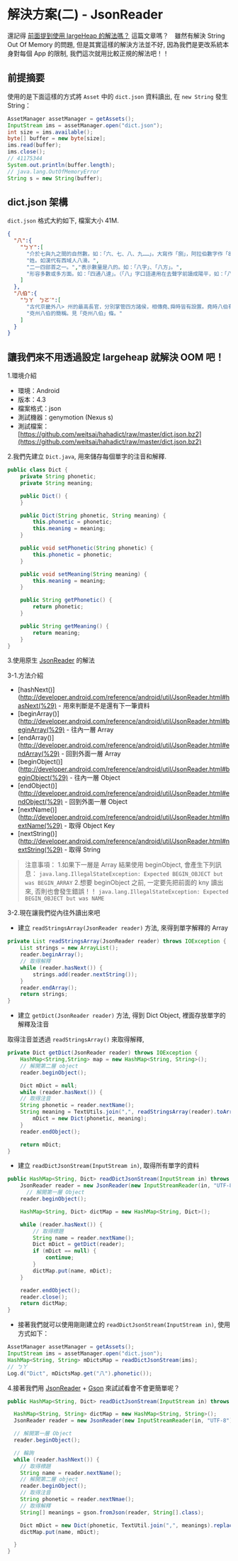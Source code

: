 # 解決方案(二) - JsonReader
還記得 [前面提到使用 largeHeap 的解法嗎？](http://www.codedata.com.tw/mobile/android-mine-1-string-out-of-memory/) 這篇文章嗎？　雖然有解決 String Out Of Memory 的問題, 但是其實這樣的解決方法並不好, 因為我們是更改系統本身對每個 App 的限制, 我們這次就用比較正規的解法吧！！


## 前提摘要
使用的是下面這樣的方式將 `Asset` 中的 `dict.json` 資料讀出, 在 `new String` 發生 String：

```java
AssetManager assetManager = getAssets();
InputStream ims = assetManager.open("dict.json");
int size = ims.available();
byte[] buffer = new byte[size];
ims.read(buffer);
ims.close();
// 41175344
System.out.println(buffer.length);
// java.lang.OutOfMemoryError
String s = new String(buffer);
```

## dict.json 架構
`dict.json` 格式大約如下, 檔案大小 41M.

```json
{
  "八":{
    "ㄅㄚ":[
      "介於七與九之間的自然數。如：「六、七、八、九……」。大寫作「捌」，阿拉伯數字作「8」。",
      "姓。如漢代有西域人八滑。",
      "二一四部首之一。","表示數量是八的。如：「八字」、「八方」。",
      "形容多數或多方面。如：「四通八達」。（「八」字口語連用在去聲字前讀成陽平，如：「八號」、「八拜」。）"
    ]
  },
  "八伯":{
    "ㄅㄚ　ㄅㄛˊ":[
      "古代京畿外八> 州的最高長官，分別掌管四方諸侯，相傳堯､舜時皆有設置。堯時八伯有驩兜、共工、放齊、鯀，其餘則不可考。舜時八伯相傳伯夷為陽伯，羲仲、羲叔之後為二羲伯，棄為夏伯，咎繇為秋伯>    ，和仲、和叔之後為和伯，垂為冬伯，一人不詳。見宋˙王應麟˙小學紺珠˙卷五˙名臣類上。",
      "兗州八伯的簡稱。見「兗州八伯」條。"
    ]
  }
}
```

## 讓我們來不用透過設定 **largeheap** 就解決 OOM 吧！

1.環境介紹
  - 環境：Android
  - 版本：4.3
  - 檔案格式：json
  - 測試機器：genymotion (Nexus s)
  - 測試檔案：[https://github.com/weitsai/hahadict/raw/master/dict.json.bz2](https://github.com/weitsai/hahadict/raw/master/dict.json.bz2)

2.我們先建立 `Dict.java`, 用來儲存每個單字的注音和解釋.
  ```java
  public class Dict {
      private String phonetic;
      private String meaning;

      public Dict() {
      }

      public Dict(String phonetic, String meaning) {
          this.phonetic = phonetic;
          this.meaning = meaning;
      }

      public void setPhonetic(String phonetic) {
          this.phonetic = phonetic;
      }

      public void setMeaning(String meaning) {
          this.meaning = meaning;
      }

      public String getPhonetic() {
          return phonetic;
      }

      public String getMeaning() {
          return meaning;
      }
  }
  ```

3.使用原生 [JsonReader](http://developer.android.com/reference/android/util/JsonReader.html) 的解法

  3-1.方法介紹
  - [hashNext()](http://developer.android.com/reference/android/util/JsonReader.html#hasNext(%29) - 用來判斷是不是還有下一筆資料
  - [beginArray()](http://developer.android.com/reference/android/util/JsonReader.html#beginArray(%29) - 往內一層 Array
  - [endArray()](http://developer.android.com/reference/android/util/JsonReader.html#endArray(%29) -  回到外面一層 Array
  - [beginObject()](http://developer.android.com/reference/android/util/JsonReader.html#beginObject(%29) - 往內一層 Object
  - [endObject()](http://developer.android.com/reference/android/util/JsonReader.html#endObject(%29) - 回到外面一層 Object
  - [nextName()](http://developer.android.com/reference/android/util/JsonReader.html#nextName(%29) - 取得 Object Key
  - [nextString()](http://developer.android.com/reference/android/util/JsonReader.html#nextString(%29) - 取得 String


  > 注意事項：
  > 1.如果下一層是 Array 結果使用 beginObject, 會產生下列訊息：
  > `java.lang.IllegalStateException: Expected BEGIN_OBJECT but was BEGIN_ARRAY`
  > 2.想要 beginObject 之前, 一定要先把前面的 kny 讀出來, 否則也會發生錯誤！！
  > `java.lang.IllegalStateException: Expected BEGIN_OBJECT but was NAME`

  3-2.現在讓我們從內往外讀出來吧
  * 建立 `readStringsArray(JsonReader reader)` 方法, 來得到單字解釋的 Array

  ```java
  private List readStringsArray(JsonReader reader) throws IOException {
      List strings = new ArrayList();
      reader.beginArray();
      // 取得解釋
      while (reader.hasNext()) {
          strings.add(reader.nextString());
      }
      reader.endArray();
      return strings;
  }
  ```
  * 建立 `getDict(JsonReader reader)` 方法, 得到 Dict Object, 裡面存放單字的解釋及注音

  取得注音並透過 `readStringsArray()` 來取得解釋,

  ```java
  private Dict getDict(JsonReader reader) throws IOException {
      HashMap<String,String> map = new HashMap<String, String>();
      // 解開第二層 object
      reader.beginObject();

      Dict mDict = null;
      while (reader.hasNext()) {
      // 取得注音
      String phonetic = reader.nextName();
      String meaning = TextUtils.join(",", readStringsArray(reader).toArray()).replace(",", "\n");
          mDict = new Dict(phonetic, meaning);
      }
      reader.endObject();

      return mDict;
  }

  ```
  * 建立 `readDictJsonStream(InputStream in)`, 取得所有單字的資料

  ```java
  public HashMap<String, Dict> readDictJsonStream(InputStream in) throws IOException {
      JsonReader reader = new JsonReader(new InputStreamReader(in, "UTF-8"));
        // 解開第一層 Object
      reader.beginObject();

      HashMap<String, Dict> dictMap = new HashMap<String, Dict>();

      while (reader.hasNext()) {
          // 取得標題
          String name = reader.nextName();
          Dict mDict = getDict(reader);
          if (mDict == null) {
              continue;
          }
          dictMap.put(name, mDict);
      }

      reader.endObject();
      reader.close();
      return dictMap;
  }
```
  * 接著我們就可以使用剛剛建立的 `readDictJsonStream(InputStream in)`, 使用方式如下：

  ```java
  AssetManager assetManager = getAssets();
  InputStream ims = assetManager.open("dict.json");
  HashMap<String, String> mDictsMap = readDictJsonStream(ims);
  // ㄅㄚ
  Log.d("Dict", mDictsMap.get("八").phonetic());
  ```

4.接著我們用 [JsonReader](http://developer.android.com/reference/android/util/JsonReader.html) + [Gson](https://code.google.com/p/google-gson/) 來試試看會不會更簡單呢？

```java
public HashMap<String, Dict> readDictJsonStream(InputStream in) throws IOException {

  HashMap<String, String> dictMap = new HashMap<String, String>();
  JsonReader reader = new JsonReader(new InputStreamReader(in, "UTF-8"));

  // 解開第一層 Object
  reader.beginObject();

  // 輪詢
  while (reader.hashNext()) {
    // 取得標題
    String name = reader.nextName();
    // 解開第二層 object
    reader.beginObject();
    // 取得注音
    String phonetic = reader.nextNmae();
    // 取得解釋
    String[] meanings = gson.fromJson(reader, String[].class);

    Dict mDict = new Dict(phonetic, TextUtil.join(",", meanings).replace(",", "\n");
    dictMap.put(name, mDict);

  }
}
```


